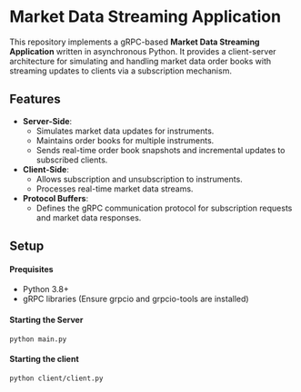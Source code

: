 # Market Data Streaming Application

This repository implements a gRPC-based **Market Data Streaming Application** written in asynchronous Python. It provides a client-server architecture for simulating and handling market data order books with streaming updates
to clients via a subscription mechanism.

## Features

- **Server-Side**: 
  - Simulates market data updates for instruments.
  - Maintains order books for multiple instruments.
  - Sends real-time order book snapshots and incremental updates to subscribed clients.
- **Client-Side**: 
  - Allows subscription and unsubscription to instruments.
  - Processes real-time market data streams.
- **Protocol Buffers**:
  - Defines the gRPC communication protocol for subscription requests and market data responses.

## Setup

#### Prequisites
- Python 3.8+
- gRPC libraries (Ensure grpcio and grpcio-tools are installed)

#### Starting the Server
`python main.py`

#### Starting the client
`python client/client.py`
